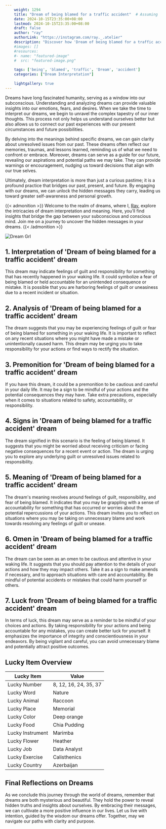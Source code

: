 ```yaml
---
    weight: 1294
    title: "Dream of being blamed for a traffic accident"  # Assuming 'title' column exists
    date: 2024-10-15T23:35:00+08:00
    lastmod: 2024-10-15T23:35:00+08:00
    draft: false
    author: "ray"
    authorLink: "https://instagram.com/ray._.atelier"
    description: "Discover how 'Dream of being blamed for a traffic accident' can interpret your future and uncover its significant meanings in your life."
    #images: []
    #resources:
    #- name: "featured-image"
    #  src: "featured-image.png"
    
    tags: ['being', 'blamed', 'traffic', 'Dream', 'accident']
    categories: ["Dream Interpretation"]
    
    lightgallery: true
---
```

    
Dreams have long fascinated humanity, serving as a window into our subconscious. Understanding and analyzing dreams can provide valuable insights into our emotions, fears, and desires. When we take the time to interpret our dreams, we begin to unravel the complex tapestry of our inner thoughts. This process not only helps us understand ourselves better but also allows us to connect our past experiences with our present circumstances and future possibilities.

By delving into the meanings behind specific dreams, we can gain clarity about unresolved issues from our past. These dreams often reflect our memories, traumas, and lessons learned, reminding us of what we need to confront or embrace. Moreover, dreams can serve as a guide for our future, revealing our aspirations and potential paths we may take. They can provide warnings or encouragement, nudging us toward decisions that align with our true selves.

Ultimately, dream interpretation is more than just a curious pastime; it is a profound practice that bridges our past, present, and future. By engaging with our dreams, we can unlock the hidden messages they carry, leading us toward greater self-awareness and personal growth.

{{< admonition >}}
Welcome to the realm of dreams, where I, [Ray](https://instagram.com/ray._.atelier), explore the intricacies of dream interpretation and meaning. Here, you’ll find insights that bridge the gap between your subconscious and conscious mind. Join me on a journey to uncover the hidden messages in your dreams.
{{< /admonition >}}

![Dream Grl](https://cdn.pixabay.com/photo/2017/11/02/03/35/gothic-2910057_1280.jpg "Dream Grl")

## 1. Interpretation of 'Dream of being blamed for a traffic accident' dream

This dream may indicate feelings of guilt and responsibility for something that has recently happened in your waking life. It could symbolize a fear of being blamed or held accountable for an unintended consequence or mistake. It is possible that you are harboring feelings of guilt or uneasiness due to a recent incident or situation.

## 2. Analysis of 'Dream of being blamed for a traffic accident' dream

The dream suggests that you may be experiencing feelings of guilt or fear of being blamed for something in your waking life. It is important to reflect on any recent situations where you might have made a mistake or unintentionally caused harm. This dream may be urging you to take responsibility for your actions or find ways to rectify the situation.

## 3. Premonition for 'Dream of being blamed for a traffic accident' dream

If you have this dream, it could be a premonition to be cautious and careful in your daily life. It may be a sign to be mindful of your actions and the potential consequences they may have. Take extra precautions, especially when it comes to situations related to safety, accountability, or responsibility.

## 4. Signs in 'Dream of being blamed for a traffic accident' dream

The dream signified in this scenario is the feeling of being blamed. It suggests that you might be worried about receiving criticism or facing negative consequences for a recent event or action. The dream is urging you to explore any underlying guilt or unresolved issues related to responsibility.

## 5. Meaning of 'Dream of being blamed for a traffic accident' dream

The dream's meaning revolves around feelings of guilt, responsibility, and fear of being blamed. It indicates that you may be grappling with a sense of accountability for something that has occurred or worries about the potential repercussions of your actions. This dream invites you to reflect on situations where you may be taking on unnecessary blame and work towards resolving any feelings of guilt or unease.

## 6. Omen in 'Dream of being blamed for a traffic accident' dream

The dream can be seen as an omen to be cautious and attentive in your waking life. It suggests that you should pay attention to the details of your actions and how they may impact others. Take it as a sign to make amends if necessary, and to approach situations with care and accountability. Be mindful of potential accidents or mistakes that could harm yourself or others.

## 7. Luck from 'Dream of being blamed for a traffic accident' dream

In terms of luck, this dream may serve as a reminder to be mindful of your choices and actions. By taking responsibility for your actions and being accountable for any mistakes, you can create better luck for yourself. It emphasizes the importance of integrity and conscientiousness in your endeavors. By being vigilant and careful, you can avoid unnecessary blame and potentially attract positive outcomes.

## Lucky Item Overview
| Lucky Item          | Value              |
|---------------|--------------------|
| Lucky Number        | 8, 12, 16, 24, 35, 37  |
| Lucky Word          | Nature |
| Lucky Animal        | Raccoon |
| Lucky Place         | Memorial     |
| Lucky Color         | Deep orange     |
| Lucky Food          | Chia Pudding      |
| Lucky Instrument    | Marimba |
| Lucky Flower        | Heather    |
| Lucky Job           | Data Analyst       |
| Lucky Exercise      | Calisthenics  |
| Lucky Country       | Azerbaijan    |


##  Final Reflections on Dreams

As we conclude this journey through the world of dreams, remember that dreams are both mysterious and beautiful. They hold the power to reveal hidden truths and insights about ourselves. By embracing their messages, we can cultivate a more positive influence in our lives. Let us live with intention, guided by the wisdom our dreams offer. Together, may we navigate our paths with clarity and purpose.
